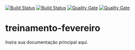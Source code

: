 [![Build Status](https://img.shields.io/badge/maven-1.0-SNAPSHOT)](https://img.shields.io)
[![Build Status](http://192.168.6.95:32595/buildStatus/icon?job=engenharia-rest-treinamento-fevereiro-master)](http://192.168.6.95:32595/job/engenharia-rest-treinamento-fevereiro-master/job/master/)
[![Quality Gate](http://192.168.6.182:9000/api/badges/gate?key=engenharia-rest-treinamento-fevereiro_master)](http://192.168.6.182:9000/dashboard/index/engenharia-rest-treinamento-fevereiro_master)
[![Quality Gate](http://192.168.6.182:9000/api/badges/measure?key=engenharia-rest-treinamento-fevereiro_master&metric=coverage)](http://192.168.6.182:9000/dashboard/index/engenharia-rest-treinamento-fevereiro_master)

treinamento-fevereiro
==============

Insira sua documentação principal aqui.